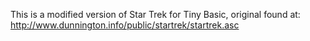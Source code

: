 This is a modified version of Star Trek for Tiny Basic, original found at: http://www.dunnington.info/public/startrek/startrek.asc

